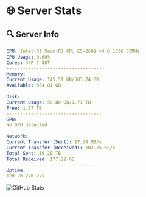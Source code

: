 # 🌐 Server Stats
## 🔍 Server Info
```yaml
CPU: Intel(R) Xeon(R) CPU E5-2699 v4 @ 1336.33MHz
CPU Usage: 0.60%
Cores: 44P | 88T
-----------------------------------
Memory:
Current Usage: 145.51 GB/503.74 GB
Available: 354.81 GB
-----------------------------------
Disk:
Current Usage: 58.80 GB/1.71 TB
Free: 1.57 TB
-----------------------------------
GPU:
No GPU detected
-----------------------------------
Network:
Current Transfer (Sent): 17.34 MB/s
Current Transfer (Received): 102.75 KB/s
Total Sent: 19.20 TB
Total Received: 177.22 GB
-----------------------------------
Uptime:
12d 2h 27m 27s
```
![GitHub Stats](https://img.shields.io/badge/Updated-2025-03-19_23:50:16-blue)
